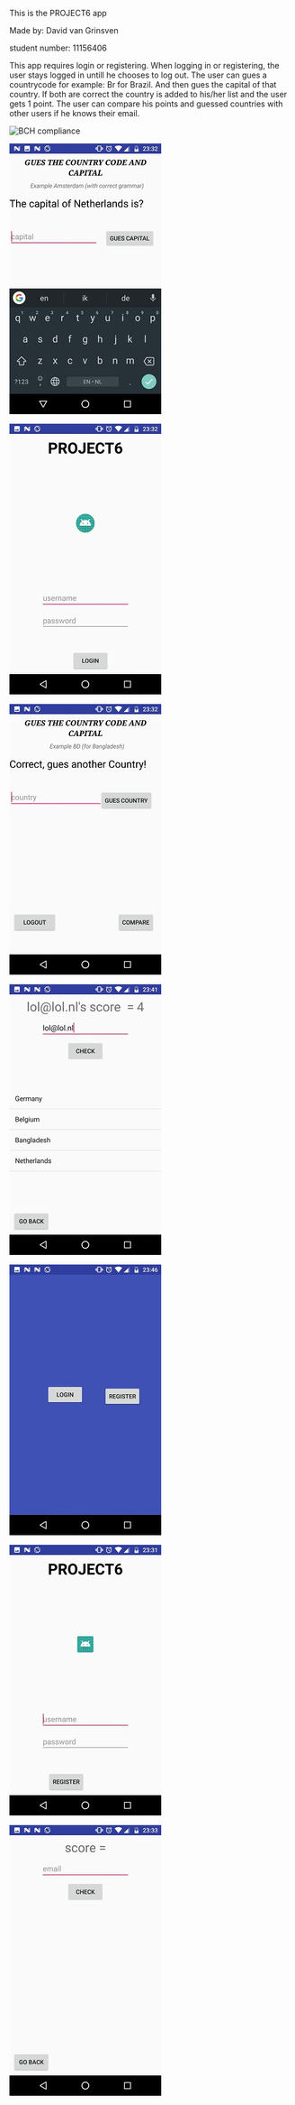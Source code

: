 
This is the PROJECT6 app

Made by: David van Grinsven


student number: 11156406



This app requires login or registering.
When logging in or registering, the user stays logged in untill he chooses to log out.
The user can gues a countrycode for example: Br for Brazil.
And then gues the capital of that country. 
If both are correct the country is added to his/her list and the user gets 1 point.
The user can compare his points and guessed countries with other users if he knows their email.




![BCH compliance](https://bettercodehub.com/edge/badge/dedvg/PROJECT6?branch=master)



![image1](doc/image%20(1).jpeg)

![image2](doc/image%20(2).jpeg)

![image3](doc/image%20(3).jpeg)

![image4](doc/image%20(4).jpeg)

![image5](doc/image%20(5).jpeg)

![image6](doc/image%20(6).jpeg)

![image7](doc/image%20(7).jpeg)










